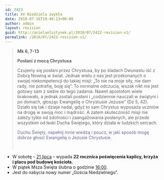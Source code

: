 ```yaml
---
id: 2423
title: XV Niedziela zwykła
date: 2018-07-16T19:48:13+00:00
author: admin
layout: revision
guid: http://anielaolsztynek.pl/2018/07/2422-revision-v1/
permalink: /2018/07/2422-revision-v1/
---
```

> **Mk 6, 7-13**
> 
> **Posłani z mocą Chrystusa**
> 
> Czujemy się posłani przez Chrystusa, by po śladach Dwunastu iść z Dobrą Nowiną w świat. Jednak wielu z nas jest przekonanych o swojej niekompetencji do takiej misji: &#8222;To nie na moje siły, nie dam rady, nie potrafię, boję się&#8221;. To normalne odczucia, wszak nikt nie jest gotowy sam z siebie do tego zadania. Nawet apostołom wiele brakowało, a jednak zostali posłani i &#8222;codziennie nauczali w świątyni i po domach, głosząc Ewangelię o Chrystusie Jezusie&#8221; (Dz 5, 42). Działo się tak i dzieje nadal, gdyż to sam Chrystus wyposaża uczniów na drogę w swoją moc i mądrość. A zatem skuteczność misji nie zależy tylko od zdolności i zaangażowania posłanych, ale przede wszystkim od łaski Ducha Świętego, który działa w ludzkich sercach.
> 
> <span style="color: #666699;">Duchu Święty, napełnij mnie wiedzą i poucz, w jaki sposób mogę dobrze głosić Ewangelię o Jezusie Chrystusie.</span>
> 
> &nbsp;

  * W sobotę – <span style="text-decoration: underline;">21 lipca</span> – wypada **22 rocznica poświęcenia kaplicy, krzyża i placu pod budowę kościoła.**
  * W piątek Msza Święta ślubna o godzinie <span style="text-decoration: underline;">16:00</span>.
  * Jest do nabycia nowy numer &#8222;Gościa Niedzielnego&#8221;.